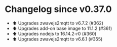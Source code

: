 # Changelog since v0.37.0
- ⬆️ Upgrades zwavejs2mqtt to v6.7.2 (#362) 
- ⬆️ Upgrades add-on base image to 11.1.2 (#361) 
- ⬆️ Upgrades nodejs to 16.14.2-r0 (#360) 
- ⬆️ Upgrades zwavejs2mqtt to v6.6.1 (#355) 
